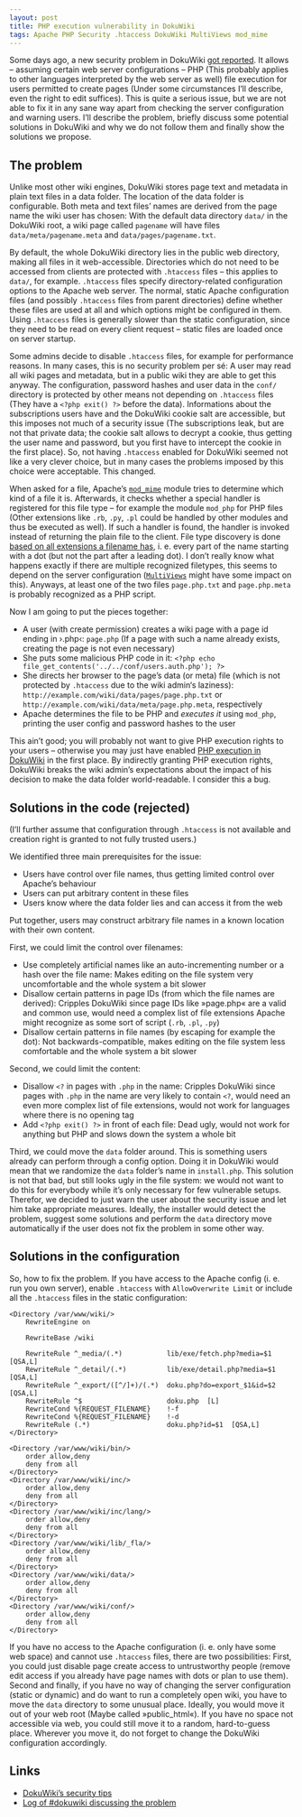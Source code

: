 ```yaml
---
layout: post
title: PHP execution vulnerability in DokuWiki
tags: Apache PHP Security .htaccess DokuWiki MultiViews mod_mime
---
```

Some days ago, a new security problem in DokuWiki [got reported](http://bugs.dokuwiki.org/index.php?do=details&task_id=2020). It allows – assuming certain web server configurations – PHP (This probably applies to other languages interpreted by the web server as well) file execution for users permitted to create pages (Under some circumstances I’ll describe, even the right to edit suffices). This is quite a serious issue, but we are not able to fix it in any sane way apart from checking the server configuration and warning users. I’ll describe the problem, briefly discuss some potential solutions in DokuWiki and why we do not follow them and finally show the solutions we propose.

## The problem

Unlike most other wiki engines, DokuWiki stores page text and metadata in plain text files in a data folder. The location of the data folder is configurable. Both meta and text files’ names are derived from the page name the wiki user has chosen: With the default data directory `data/` in the DokuWiki root, a wiki page called `pagename` will have files `data/meta/pagename.meta` and `data/pages/pagename.txt`.

By default, the whole DokuWiki directory lies in the public web directory, making all files in it web-accessible. Directories which do not need to be accessed from clients are protected with `.htaccess` files – this applies to `data/`, for example. `.htaccess` files specify directory-related configuration options to the Apache web server. The normal, static Apache configuration files (and possibly `.htaccess` files from parent directories) define whether these files are used at all and which options might be configured in them. Using `.htaccess` files is generally slower than the static configuration, since they need to be read on every client request – static files are loaded once on server startup.

Some admins decide to disable `.htaccess` files, for example for performance reasons. In many cases, this is no security problem per sé: A user may read all wiki pages and metadata, but in a public wiki they are able to get this anyway. The configuration, password hashes and user data in the `conf/` directory is protected by other means not depending on `.htaccess` files (They have a `<?php exit() ?>` before the data). Informations about the subscriptions users have and the DokuWiki cookie salt are accessible, but this imposes not much of a security issue (The subscriptions leak, but are not that private data; the cookie salt allows to decrypt a cookie, thus getting the user name and password, but you first have to intercept the cookie in the first place). So, not having `.htaccess` enabled for DokuWiki seemed not like a very clever choice, but in many cases the problems imposed by this choice were acceptable. This changed.

When asked for a file, Apache’s [`mod_mime`](http://httpd.apache.org/docs/2.2/mod/mod_mime.html) module tries to determine which kind of a file it is. Afterwards, it checks whether a special handler is registered for this file type – for example the module `mod_php` for PHP files (Other extensions like `.rb`, `.py`, `.pl` could be handled by other modules and thus be executed as well). If such a handler is found, the handler is invoked instead of returning the plain file to the client. File type discovery is done [based on all extensions a filename has](http://httpd.apache.org/docs/2.2/mod/mod_mime.html#multipleext), i. e. every part of the name starting with a dot (but not the part after a leading dot). I don’t really know what happens exactly if there are multiple recognized filetypes, this seems to depend on the server configuration ([`MultiViews`](http://httpd.apache.org/docs/2.2/content-negotiation.html#multiviews) might have some impact on this). Anyways, at least one of the two files `page.php.txt` and `page.php.meta` is probably recognized as a PHP script.

Now I am going to put the pieces together:

  * A user (with create permission) creates a wiki page with a page id ending in ›.php‹: `page.php` (If a page with such a name already exists, creating the page is not even necessary)
  * She puts some malicious PHP code in it: `<?php echo file_get_contents('../../conf/users.auth.php'); ?>`
  * She directs her browser to the page’s data (or meta) file (which is not protected by `.htaccess` due to the wiki admin‘s laziness): `http://example.com/wiki/data/pages/page.php.txt` or `http://example.com/wiki/data/meta/page.php.meta`, respectively
  * Apache determines the file to be PHP and _executes it_ using `mod_php`, printing the user config and password hashes to the user

This ain’t good; you will probably not want to give PHP execution rights to your users – otherwise you may just have enabled [PHP execution in DokuWiki](https://dokuwiki.org/config:phpok) in the first place. By indirectly granting PHP execution rights, DokuWiki breaks the wiki admin’s expectations about the impact of his decision to make the data folder world-readable. I consider this a bug.

## Solutions in the code (rejected)

(I’ll further assume that configuration through `.htaccess` is not available and creation right is granted to not fully trusted users.)

We identified three main prerequisites for the issue:

  * Users have control over file names, thus getting limited control over Apache’s behaviour
  * Users can put arbitrary content in these files
  * Users know where the data folder lies and can access it from the web

Put together, users may construct arbitrary file names in a known location with their own content.

First, we could limit the control over filenames:

  * Use completely artificial names like an auto-incrementing number or a hash over the file name: Makes editing on the file system very uncomfortable and the whole system a bit slower
  * Disallow certain patterns in page IDs (from which the file names are derived): Cripples DokuWiki since page IDs like »page.php« are a valid and common use, would need a complex list of file extensions Apache might recognize as some sort of script (`.rb`, `.pl`, `.py`) 
  * Disallow certain patterns in file names (by escaping for example the dot): Not backwards-compatible, makes editing on the file system less comfortable and the whole system a bit slower

Second, we could limit the content:

  * Disallow `<?` in pages with `.php` in the name: Cripples DokuWiki since pages with `.php` in the name are very likely to contain `<?`, would need an even more complex list of file extensions, would not work for languages where there is no opening tag
  * Add `<?php exit() ?>` in front of each file: Dead ugly, would not work for anything but PHP and slows down the system a whole bit

Third, we could move the `data` folder around. This is something users already can perform through a config option. Doing it in DokuWiki would mean that we randomize the `data` folder’s name in `install.php`. This solution is not that bad, but still looks ugly in the file system: we would not want to do this for everybody while it’s only necessary for few vulnerable setups. Therefor, we decided to just warn the user about the security issue and let him take appropriate measures. Ideally, the installer would detect the problem, suggest some solutions and perform the `data` directory move automatically if the user does not fix the problem in some other way.
## Solutions in the configuration

So, how to fix the problem. If you have access to the Apache config (i. e. run you own server), enable `.htaccess` with `AllowOverwrite Limit` or include all the `.htaccess` files in the static configuration:

```
<Directory /var/www/wiki/>
    RewriteEngine on

    RewriteBase /wiki

    RewriteRule ^_media/(.*)           lib/exe/fetch.php?media=$1  [QSA,L]
    RewriteRule ^_detail/(.*)          lib/exe/detail.php?media=$1  [QSA,L]
    RewriteRule ^_export/([^/]+)/(.*)  doku.php?do=export_$1&id=$2  [QSA,L]
    RewriteRule ^$                     doku.php  [L]
    RewriteCond %{REQUEST_FILENAME}    !-f
    RewriteCond %{REQUEST_FILENAME}    !-d
    RewriteRule (.*)                   doku.php?id=$1  [QSA,L]
</Directory>

<Directory /var/www/wiki/bin/>
    order allow,deny
    deny from all
</Directory>
<Directory /var/www/wiki/inc/>
    order allow,deny
    deny from all
</Directory>
<Directory /var/www/wiki/inc/lang/>
    order allow,deny
    deny from all
</Directory>
<Directory /var/www/wiki/lib/_fla/>
    order allow,deny
    deny from all
</Directory>
<Directory /var/www/wiki/data/>
    order allow,deny
    deny from all
</Directory>
<Directory /var/www/wiki/conf/>
    order allow,deny
    deny from all
</Directory>
```

If you have no access to the Apache configuration (i. e. only have some web space) and cannot use `.htaccess` files, there are two possibilities: First, you could just disable page create access to untrustworthy people (remove edit access if you already have page names with dots or plan to use them). Second and finally, if you have no way of changing the server configuration (static or dynamic) and do want to run a completely open wiki, you have to move the `data` directory to some unusual place. Ideally, you would move it out of your web root (Maybe called »public_html«). If you have no space not accessible via web, you could still move it to a random, hard-to-guess place. Wherever you move it, do not forget to change the DokuWiki configuration accordingly.

## Links

  * [DokuWiki’s security tips](https://dokuwiki.org/security)
  * [Log of #dokuwiki discussing the problem](http://irc.dokuwiki.org/index.php?d=2010-09-09#msg265609)

